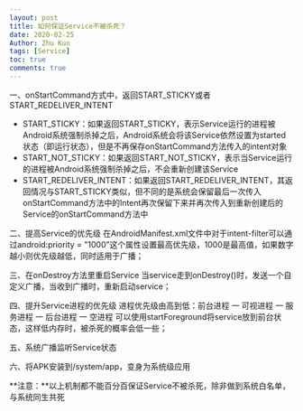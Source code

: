 ```yaml
---
layout: post
title: 如何保证Service不被杀死？
date: 2020-02-25
Author: Zhu Kun
tags: [Service]
toc: true
comments: true
---
```


一、onStartCommand方式中，返回START_STICKY或者START_REDELIVER_INTENT 

- START_STICKY：如果返回START_STICKY，表示Service运行的进程被Android系统强制杀掉之后，Android系统会将该Service依然设置为started状态（即运行状态），但是不再保存onStartCommand方法传入的intent对象
- START_NOT_STICKY：如果返回START_NOT_STICKY，表示当Service运行的进程被Android系统强制杀掉之后，不会重新创建该Service
- START_REDELIVER_INTENT：如果返回START_REDELIVER_INTENT，其返回情况与START_STICKY类似，但不同的是系统会保留最后一次传入onStartCommand方法中的Intent再次保留下来并再次传入到重新创建后的Service的onStartCommand方法中

二、提高Service的优先级     在AndroidManifest.xml文件中对于intent-filter可以通过android:priority =     "1000"这个属性设置最高优先级，1000是最高值，如果数字越小则优先级越低，同时适用于广播；

三、在onDestroy方法里重启Service     当service走到onDestroy()时，发送一个自定义广播，当收到广播时，重新启动service；

四、提升Service进程的优先级     进程优先级由高到低：前台进程 一 可视进程 一 服务进程 一 后台进程 一 空进程     可以使用startForeground将service放到前台状态，这样低内存时，被杀死的概率会低一些；

五、系统广播监听Service状态

六、将APK安装到/system/app，变身为系统级应用

**注意：**以上机制都不能百分百保证Service不被杀死，除非做到系统白名单，与系统同生共死